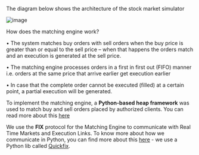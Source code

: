 The diagram below shows the architecture of the stock market simulator

![image](https://github.com/jashdalal/Stock-Market-Matching-Engine/assets/33259149/0a4af1bc-946c-4045-bd8d-01963576b3fc)

How does the matching engine work?

•	The system matches buy orders with sell orders when the buy price is greater than or equal to the sell price – when that happens the orders match and an execution is generated at the sell price.

•	The matching engine processes orders in a first in first out (FIFO) manner i.e. orders at the same price that arrive earlier get execution earlier

•	In case that the complete order cannot be executed (filled) at a certain point, a partial execution will be generated.

To implement the matching engine, a **Python-based heap framework** was used to match buy and sell orders placed by authorized clients. You can read more about this [here](matching%20engine/Matching_Engine_Core_integer_time.py) 

We use the **FIX** protocol for the Matching Engine to communicate with Real Time Markets and Execution Links. To know more about how we communicate in Python, you can find more about this [here](matching%20engine/server/matchingEngine.py) - we use a Python lib called [Quickfix](https://pypi.org/project/quickfix/).

